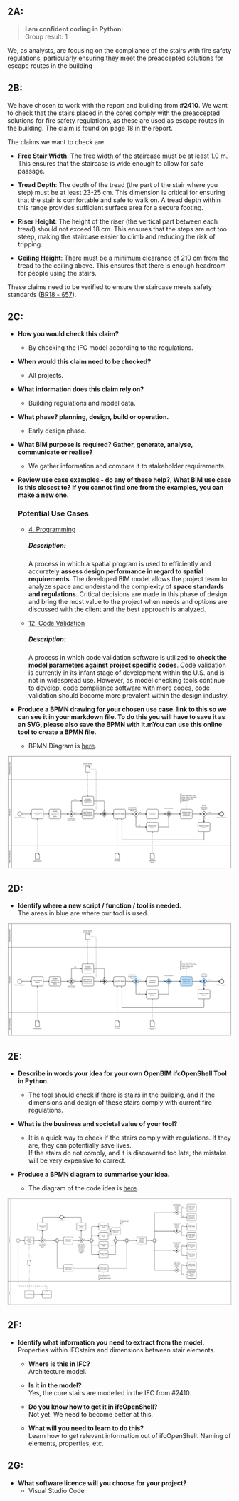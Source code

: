 ## 2A:

> **I am confident coding in Python:**  
Group result: 1

We, as analysts, are focusing on the compliance of the stairs with fire safety regulations, particularly ensuring they meet the preaccepted solutions for escape routes in the building

## 2B:

We have chosen to work with the report and building from **#2410**. We want to check that the stairs placed in the cores comply with the preaccepted solutions for fire safety regulations, as these are used as escape routes in the building. The claim is found on page 18 in the report.

The claims we want to check are:

* **Free Stair Width**: The free width of the staircase must be at least 1.0 m. This ensures that the staircase is wide enough to allow for safe passage.

* **Tread Depth**: The depth of the tread (the part of the stair where you step) must be at least 23-25 cm. This dimension is critical for ensuring that the stair is comfortable and safe to walk on. A tread depth within this range provides sufficient surface area for a secure footing.

* **Riser Height**: The height of the riser (the vertical part between each tread) should not exceed 18 cm. This ensures that the steps are not too steep, making the staircase easier to climb and reducing the risk of tripping.

* **Ceiling Height**: There must be a minimum clearance of 210 cm from the tread to the ceiling above. This ensures that there is enough headroom for people using the stairs.

These claims need to be verified to ensure the staircase meets safety standards ([BR18 - §57](https://bygningsreglementet.dk/Tekniske-bestemmelser/02/Krav/57#005499f7-eb23-4ff5-bbaa-16ac6a2bbefe)).


## 2C:

* **How you would check this claim?**  
    * By checking the IFC model according to the regulations.

* **When would this claim need to be checked?**  
    * All projects.

* **What information does this claim rely on?**  
    * Building regulations and model data.

* **What phase? planning, design, build or operation.**  
    * Early design phase.

* **What BIM purpose is required? Gather, generate, analyse, communicate or realise?**  
    * We gather information and compare it to stakeholder requirements.

* **Review use case examples - do any of these help?, What BIM use case is this closest to? If you cannot find one from the examples, you can make a new one.**

    ### Potential Use Cases  
    * [4. Programming](https://timmcginley.github.io/41934/Uses/Cases/12.html)  
        ##### Description:
        A process in which a spatial program is used to efficiently and accurately **assess design performance in regard to spatial requirements**. The developed BIM model allows the project team to analyze space and understand the complexity of **space standards and regulations**. Critical decisions are made in this phase of design and bring the most value to the project when needs and options are discussed with the client and the best approach is analyzed.

    * [12. Code Validation](https://timmcginley.github.io/41934/Uses/Cases/12.html)  
        ##### Description:
        A process in which code validation software is utilized to **check the model parameters against project specific codes**. Code validation is currently in its infant stage of development within the U.S. and is not in widespread use. However, as model checking tools continue to develop, code compliance software with more codes, code validation should become more prevalent within the design industry.


* **Produce a BPMN drawing for your chosen use case. link to this so we can see it in your markdown file. To do this you will have to save it as an SVG, please also save the BPMN with it.mYou can use this online tool to create a BPMN file.**  
    * BPMN Diagram is [here](https://github.com/JohnDope90/Group2/blob/main/A2/BPMN_Stair-Fire-Safety.bpmn).

![BPMN Diagram](https://raw.githubusercontent.com/JohnDope90/Group2/7bf15f2b519f4007e4e0160939d07b90cf9b5e9e/A2/BPMN_Stair-Fire-Safety.svg)

## 2D:
*  **Identify where a new script / function / tool is needed.**  
The areas in blue are where our tool is used.

![Marked BPMN Diagram](https://raw.githubusercontent.com/JohnDope90/Group2/58b8a92c01c045b9e671328e037ef334a3344932/A2/Marked-BPMN_Stair-Fire-Safety.svg)

## 2E:
* **Describe in words your idea for your own OpenBIM ifcOpenShell Tool in Python.**
    * The tool should check if there is stairs in the building, and if the dimensions and design of these stairs comply with current fire regulations.

* **What is the business and societal value of your tool?**  
    * It is a quick way to check if the stairs comply with regulations. If they are, they can potentially save lives.  
    If the stairs do not comply, and it is discovered too late, the mistake will be very expensive to correct.

* **Produce a BPMN diagram to summarise your idea.**
    * The diagram of the code idea is [here](https://github.com/JohnDope90/Group2/blob/main/A2/BPMN_Script-Idea.bpmn).

![Script BPMN Diagram](https://raw.githubusercontent.com/JohnDope90/Group2/58b8a92c01c045b9e671328e037ef334a3344932/A2/BPMN_Script-Idea.svg)

## 2F:

* **Identify what information you need to extract from the model.**  
    Properties within IFCstairs and
    dimensions between stair elements.
    
    * **Where is this in IFC?**  
    Architecture model.

    * **Is it in the model?**  
    Yes, the core stairs are modelled in the IFC from #2410.

    * **Do you know how to get it in ifcOpenShell?**  
    Not yet. We need to become better at this.

    * **What will you need to learn to do this?**  
    Learn how to get relevant information out of ifcOpenShell. Naming of elements, properties, etc.

## 2G:
* **What software licence will you choose for your project?**  
    * Visual Studio Code